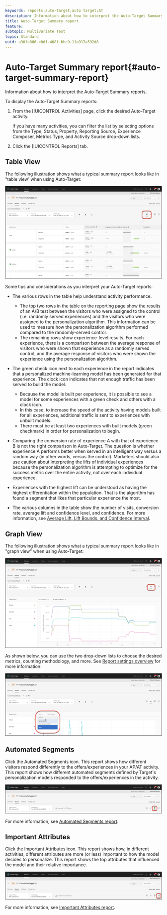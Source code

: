 ```yaml
---
keywords: reports;auto-target;auto target;AT
description: Information about how to interpret the Auto-Target Summary report.
title: Auto-Target Summary report
feature: 
subtopic: Multivariate Test
topic: Standard
uuid: a30fa886-e8df-408f-bbc9-11a917a592d8
---
```


# Auto-Target Summary report{#auto-target-summary-report}

Information about how to interpret the Auto-Target Summary reports.

To display the Auto-Target Summary reports:

1. From the [!UICONTROL Activities] page, click the desired Auto-Target activity.

   If you have many activities, you can filter the list by selecting options from the Type, Status, Property, Reporting Source, Experience Composer, Metrics Type, and Activity Source drop-down lists.

1. Click the [!UICONTROL Reports] tab.

## Table View

The following illustration shows what a typical summary report looks like in "table view' when using Auto-Target:

![Auto-Target table view report](/help/c-reports/assets/at-table-view.png)

Some tips and considerations as you interpret your Auto-Target reports:

* The various rows in the table help understand activity performance.

    * The top two rows in the table on the reporting page show the results of an A/B test between the visitors who were assigned to the control (i.e. randomly served experiences) and the visitors who were assigned to the personalization algorithm. This information can be used to measure how the personalization algorithm performed compared to the randomly-served control. 
    * The remaining rows show experience-level results. For each experience, there is a comparison between the average response of visitors who were shown that experience as a randomly served control, and the average response of visitors who were shown the experience using the personalization algorithm.

* The green check icon next to each experience in the report indicates that a personalized machine-learning model has been generated for that experience. The clock icon indicates that not enough traffic has been served to build the model.

    * Because the model is built per experience, it is possible to see a model for some experiences with a green check and others with a clock icon. 
    * In this case, to increase the speed of the activity having models built for all experiences, additional traffic is sent to experiences with unbuilt models. 
    * There must be at least two experiences with built models (green checkmark) in order for personalization to begin.

* Comparing the conversion rate of experience A with that of experience B is not the right comparison in Auto-Target. The question is whether experience A performs better when served in an intelligent way versus a random way (in other words, versus the control). Marketers should also use caution about interpreting the lifts of individual experiences because the personalization algorithm is attempting to optimize for the success metric over the entire activity, not over each individual experience. 
* Experiences with the highest lift can be understood as having the highest differentiation within the population. That is the algorithm has found a segment that likes that particular experience the most.
* The various columns in the table show the number of visits, conversion rate, average lift and confidence level, and confidence. For more information, see [Average Lift, Lift Bounds, and Confidence Interval](/help/c-reports/c-report-settings/average-lift-bounds-and-confidence-interval.md).

## Graph View

The following illustration shows what a typical summary report looks like in "graph view" when using Auto-Target:

![Auto-Target graph view report](/help/c-reports/assets/at-graph-view.png)

As shown below, you can use the two drop-down lists to choose the desired metrics, counting methodology, and more. See [Report settings overview](/help/c-reports/c-report-settings/report-settings.md) for more information:

![Auto-Target graph view report](/help/c-reports/assets/at-graph-view-2.png)

## Automated Segments

Click the Automated Segments icon. This report shows how different visitors respond differently to the offers/experiences in your AP/AT activity. This report shows how different automated segments defined by Target's personalization models responded to the offers/experiences in the activity.

![Automated segments icon](/help/c-reports/assets/icon-automated-sements.png)

For more information, see [Automated Segments report](/help/c-reports/c-personalization-insights-reports/automated-segments-report.md).

## Important Attributes

Click the Important Attributes icon. This report shows how, in different activities, different attributes are more (or less) important to how the model decides to personalize. This report shows the top attributes that influenced the model and their relative importance.

![Important attributes icon](/help/c-reports/assets/icon-important-attributes.png)

For more information, see [Important Attributes report](/help/c-reports/c-personalization-insights-reports/important-attributes-report.md).
